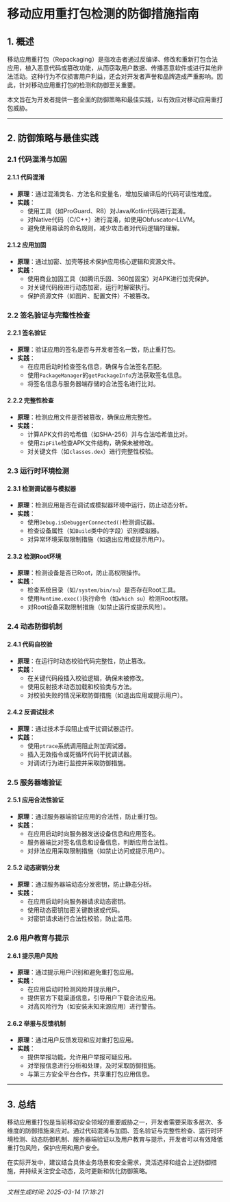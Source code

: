 # 移动应用重打包检测的防御措施指南

## 1. 概述

移动应用重打包（Repackaging）是指攻击者通过反编译、修改和重新打包合法应用，植入恶意代码或篡改功能，从而窃取用户数据、传播恶意软件或进行其他非法活动。这种行为不仅损害用户利益，还会对开发者声誉和品牌造成严重影响。因此，针对移动应用重打包的检测和防御至关重要。

本文旨在为开发者提供一套全面的防御策略和最佳实践，以有效应对移动应用重打包威胁。

---

## 2. 防御策略与最佳实践

### 2.1 代码混淆与加固

#### 2.1.1 代码混淆
- **原理**：通过混淆类名、方法名和变量名，增加反编译后的代码可读性难度。
- **实践**：
  - 使用工具（如ProGuard、R8）对Java/Kotlin代码进行混淆。
  - 对Native代码（C/C++）进行混淆，如使用Obfuscator-LLVM。
  - 避免使用易读的命名规则，减少攻击者对代码逻辑的理解。

#### 2.1.2 应用加固
- **原理**：通过加密、加壳等技术保护应用核心逻辑和资源文件。
- **实践**：
  - 使用商业加固工具（如腾讯乐固、360加固宝）对APK进行加壳保护。
  - 对关键代码段进行动态加密，运行时解密执行。
  - 保护资源文件（如图片、配置文件）不被篡改。

### 2.2 签名验证与完整性检查

#### 2.2.1 签名验证
- **原理**：验证应用的签名是否与开发者签名一致，防止重打包。
- **实践**：
  - 在应用启动时检查签名信息，确保与合法签名匹配。
  - 使用`PackageManager`的`getPackageInfo`方法获取签名信息。
  - 将签名信息与服务器端存储的合法签名进行比对。

#### 2.2.2 完整性检查
- **原理**：检测应用文件是否被篡改，确保应用完整性。
- **实践**：
  - 计算APK文件的哈希值（如SHA-256）并与合法哈希值比对。
  - 使用`ZipFile`检查APK文件结构，确保未被修改。
  - 对关键文件（如`classes.dex`）进行完整性校验。

### 2.3 运行时环境检测

#### 2.3.1 检测调试器与模拟器
- **原理**：检测应用是否在调试或模拟器环境中运行，防止动态分析。
- **实践**：
  - 使用`Debug.isDebuggerConnected()`检测调试器。
  - 检查设备属性（如`Build`类中的字段）识别模拟器。
  - 对异常环境采取限制措施（如退出应用或提示用户）。

#### 2.3.2 检测Root环境
- **原理**：检测设备是否已Root，防止高权限操作。
- **实践**：
  - 检查系统目录（如`/system/bin/su`）是否存在Root工具。
  - 使用`Runtime.exec()`执行命令（如`which su`）检测Root权限。
  - 对Root设备采取限制措施（如禁止运行或提示风险）。

### 2.4 动态防御机制

#### 2.4.1 代码自校验
- **原理**：在运行时动态校验代码完整性，防止篡改。
- **实践**：
  - 在关键代码段插入校验逻辑，确保未被修改。
  - 使用反射技术动态加载和校验类与方法。
  - 对校验失败的情况采取防御措施（如退出应用或提示用户）。

#### 2.4.2 反调试技术
- **原理**：通过技术手段阻止或干扰调试器运行。
- **实践**：
  - 使用`ptrace`系统调用阻止附加调试器。
  - 插入无效指令或死循环代码干扰调试器。
  - 对调试行为进行监控并采取防御措施。

### 2.5 服务器端验证

#### 2.5.1 应用合法性验证
- **原理**：通过服务器端验证应用的合法性，防止重打包。
- **实践**：
  - 在应用启动时向服务器发送设备信息和应用签名。
  - 服务器端比对签名信息和设备信息，判断应用合法性。
  - 对非法应用采取限制措施（如禁止访问或提示用户）。

#### 2.5.2 动态密钥分发
- **原理**：通过服务器端动态分发密钥，防止静态分析。
- **实践**：
  - 在应用启动时向服务器请求动态密钥。
  - 使用动态密钥加密关键数据或代码。
  - 对密钥请求进行合法性校验，防止滥用。

### 2.6 用户教育与提示

#### 2.6.1 提示用户风险
- **原理**：通过提示用户识别和避免重打包应用。
- **实践**：
  - 在应用启动时检测风险并提示用户。
  - 提供官方下载渠道信息，引导用户下载合法应用。
  - 对高风险行为（如安装未知来源应用）进行警告。

#### 2.6.2 举报与反馈机制
- **原理**：通过用户反馈发现和应对重打包应用。
- **实践**：
  - 提供举报功能，允许用户举报可疑应用。
  - 对举报信息进行分析和处理，及时采取防御措施。
  - 与第三方安全平台合作，共享重打包应用信息。

---

## 3. 总结

移动应用重打包是当前移动安全领域的重要威胁之一，开发者需要采取多层次、多维度的防御措施来应对。通过代码混淆与加固、签名验证与完整性检查、运行时环境检测、动态防御机制、服务器端验证以及用户教育与提示，开发者可以有效降低重打包风险，保护应用和用户安全。

在实际开发中，建议结合具体业务场景和安全需求，灵活选择和组合上述防御措施，并持续关注安全动态，及时更新和优化防御策略。

---

*文档生成时间: 2025-03-14 17:18:21*
